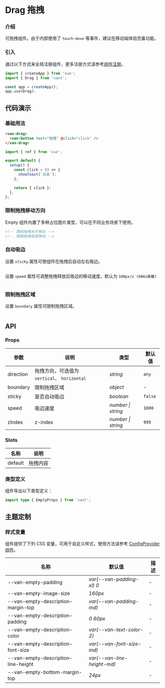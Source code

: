 # Drag 拖拽

### 介绍

可拖拽组件。由于内部使用了 `touch-move` 等事件，建议在移动端体验完备功能。

### 引入

通过以下方式来全局注册组件，更多注册方式请参考[组件注册](#/zh-CN/advanced-usage#zu-jian-zhu-ce)。

```js
import { createApp } from 'vue';
import { Drag } from 'vant';

const app = createApp();
app.use(Drag);
```

## 代码演示

### 基础用法

```html
<van-drag>
  <van-button text="拖拽" @click="click" />
</van-drag>
```

```js
import { ref } from 'vue';

export default {
  setup() {
    const click = () => {
      showToast('点击');
    };

    return { click };
  },
};
```

### 限制拖拽移动方向

Empty 组件内置了多种占位图片类型，可以在不同业务场景下使用。

```html
<!-- 限制拖拽水平移动 -->
<!-- 限制拖拽竖直移动 -->
```

### 自动吸边

设置 `sticky` 属性可使组件在拖拽后自动左右吸边。

```html

```

设置 `speed` 属性可调整拖拽释放后吸边的移动速度，默认为 `100px/s (60Hz屏幕)`

```html

```

### 限制拖拽区域

设置 `boundary` 属性可限制拖拽区域。

```html

```

## API

### Props

| 参数 | 说明 | 类型 | 默认值 |
| --- | --- | --- | --- |
| direction | 拖拽方向，可选值为 `vertical`、 `horizontal` | _string_ | `any` |
| boundary | 限制拖拽区域 | _object_ | - |
| sticky | 是否自动吸边 | _boolean_ | `false` |
| speed | 吸边速度 | _number \| string_ | `1000` |
| zIndex | z-index | _number \| string_ | `999` |

### Slots

| 名称    | 说明     |
| ------- | -------- |
| default | 拖拽内容 |

### 类型定义

组件导出以下类型定义：

```ts
import type { EmptyProps } from 'vant';
```

## 主题定制

### 样式变量

组件提供了下列 CSS 变量，可用于自定义样式，使用方法请参考 [ConfigProvider 组件](#/zh-CN/config-provider)。

| 名称                                | 默认值                      | 描述 |
| ----------------------------------- | --------------------------- | ---- |
| --van-empty-padding                 | _var(--van-padding-xl) 0_   | -    |
| --van-empty-image-size              | _160px_                     | -    |
| --van-empty-description-margin-top  | _var(--van-padding-md)_     | -    |
| --van-empty-description-padding     | _0 60px_                    | -    |
| --van-empty-description-color       | _var(--van-text-color-2)_   | -    |
| --van-empty-description-font-size   | _var(--van-font-size-md)_   | -    |
| --van-empty-description-line-height | _var(--van-line-height-md)_ | -    |
| --van-empty-bottom-margin-top       | _24px_                      | -    |
